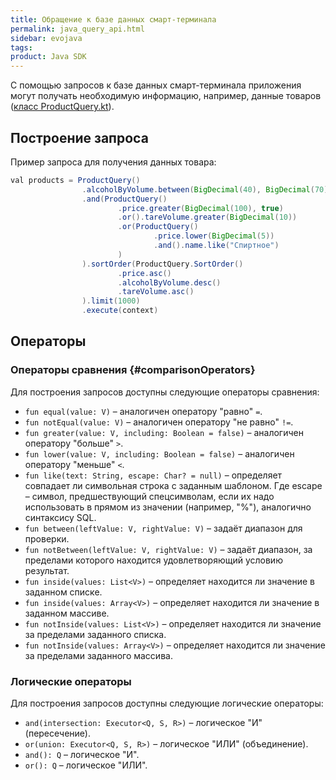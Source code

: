 ```yaml
---
title: Обращение к базе данных смарт-терминала
permalink: java_query_api.html
sidebar: evojava
tags:
product: Java SDK
---
```


С помощью запросов к базе данных смарт-терминала приложения могут получать необходимую информацию, например, данные товаров ([класс ProductQuery.kt](./integration-library/ru/evotor/framework/inventory/ProductQuery.html)).

## Построение запроса

Пример запроса для получения данных товара:

```java
val products = ProductQuery()
                .alcoholByVolume.between(BigDecimal(40), BigDecimal(70))
                .and(ProductQuery()
                        .price.greater(BigDecimal(100), true)
                        .or().tareVolume.greater(BigDecimal(10))
                        .or(ProductQuery()
                                .price.lower(BigDecimal(5))
                                .and().name.like("Спиртное")
                        )
                ).sortOrder(ProductQuery.SortOrder()
                        .price.asc()
                        .alcoholByVolume.desc()
                        .tareVolume.asc()
                ).limit(1000)
                .execute(context)
```

## Операторы

### Операторы сравнения {#comparisonOperators}

Для построения запросов доступны следующие операторы сравнения:

* `fun equal(value: V)` – аналогичен оператору "равно" `=`.
* `fun notEqual(value: V)` – аналогичен оператору "не равно" `!=`.
* `fun greater(value: V, including: Boolean = false)` – аналогичен оператору "больше" `>`.
* `fun lower(value: V, including: Boolean = false)` – аналогичен оператору "меньше" `<`.
* `fun like(text: String, escape: Char? = null)` – определяет совпадает ли символьная строка с заданным шаблоном. Где escape – символ, предшествующий спецсимволам, если их надо использовать в прямом из значении (например, "%"), аналогично синтаксису SQL.
* `fun between(leftValue: V, rightValue: V)` – задаёт диапазон для проверки.
* `fun notBetween(leftValue: V, rightValue: V)` – задаёт диапазон, за пределами которого находится удовлетворяющий условию результат.
* `fun inside(values: List<V>)` – определяет находится ли значение в заданном списке.
* `fun inside(values: Array<V>)` – определяет находится ли значение в заданном массиве.
* `fun notInside(values: List<V>)` – определяет находится ли значение за пределами заданного списка.
* `fun notInside(values: Array<V>)` – определяет находится ли значение за пределами заданного массива.



### Логические операторы

Для построения запросов доступны следующие логические операторы:

* `and(intersection: Executor<Q, S, R>)` – логическое "И" (пересечение).
* `or(union: Executor<Q, S, R>)` – логическое "ИЛИ" (объединение).
* `and(): Q` – логическое "И".
* `or(): Q` – логическое "ИЛИ".
